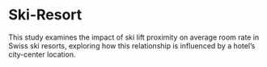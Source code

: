 # Ski-Resort
This study examines the impact of ski lift proximity on average room rate in Swiss ski resorts, exploring how this relationship is influenced by a hotel’s city-center location.
